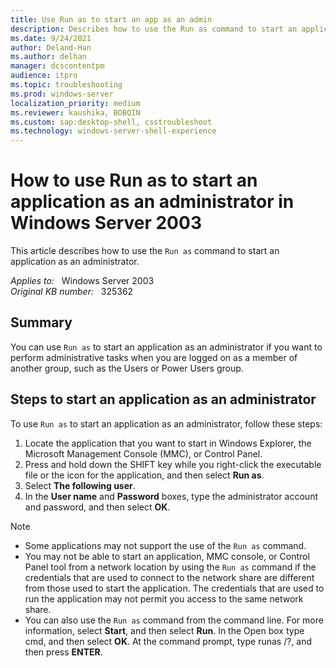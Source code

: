 ```yaml
---
title: Use Run as to start an app as an admin
description: Describes how to use the Run as command to start an application as an administrator.
ms.date: 9/24/2021
author: Deland-Han
ms.author: delhan
manager: dcscontentpm
audience: itpro
ms.topic: troubleshooting
ms.prod: windows-server
localization_priority: medium
ms.reviewer: kaushika, BOBQIN
ms.custom: sap:desktop-shell, csstroubleshoot
ms.technology: windows-server-shell-experience
---
```

# How to use Run as to start an application as an administrator in Windows Server 2003  

This article describes how to use the `Run as` command to start an application as an administrator.

_Applies to:_ &nbsp; Windows Server 2003  
_Original KB number:_ &nbsp; 325362

## Summary

You can use `Run as` to start an application as an administrator if you want to perform administrative tasks when you are logged on as a member of another group, such as the Users or Power Users group.

## Steps to start an application as an administrator

To use `Run as` to start an application as an administrator, follow these steps:

1. Locate the application that you want to start in Windows Explorer, the Microsoft Management Console (MMC), or Control Panel.
2. Press and hold down the SHIFT key while you right-click the executable file or the icon for the application, and then select **Run as**.
3. Select **The following user**.
4. In the **User name** and **Password** boxes, type the administrator account and password, and then select **OK**.

> [!NOTE]
>
> - Some applications may not support the use of the `Run as` command.
> - You may not be able to start an application, MMC console, or Control Panel tool from a network location by using the `Run as` command if the credentials that are used to connect to the network share are different from those used to start the application. The credentials that are used to run the application may not permit you access to the same network share.
> - You can also use the `Run as` command from the command line. For more information, select **Start**, and then select **Run**. In the Open box type cmd, and then select **OK**. At the command prompt, type runas /?, and then press **ENTER**.
